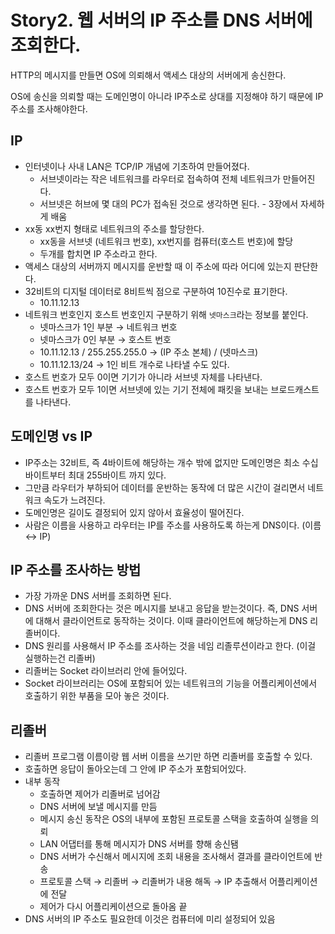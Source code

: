 # Story2.  웹 서버의 IP 주소를 DNS 서버에 조회한다.

HTTP의 메시지를 만들면 OS에 의뢰해서 액세스 대상의 서버에게 송신한다.

OS에 송신을 의뢰할 때는 도메인명이 아니라 IP주소로 상대를 지정해야 하기 때문에 IP 주소를 조사해야한다.

## IP

- 인터넷이나 사내 LAN은 TCP/IP 개념에 기초하여 만들어졌다.
    - 서브넷이라는 작은 네트워크를 라우터로 접속하여 전체 네트워크가 만들어진다.
    - 서브넷은 허브에 몇 대의 PC가 접속된 것으로 생각하면 된다. - 3장에서 자세하게 배움
- xx동 xx번지 형태로 네트워크의 주소를 할당한다.
    - xx동을 서브넷 (네트워크 번호), xx번지를 컴퓨터(호스트 번호)에 할당
    - 두개를 합치면 IP 주소라고 한다.
- 액세스 대상의 서버까지 메시지를 운반할 때 이 주소에 따라 어디에 있는지 판단한다.
- 32비트의 디지털 데이터로 8비트씩 점으로 구분하여 10진수로 표기한다.
    - 10.11.12.13
- 네트워크 번호인지 호스트 번호인지 구분하기 위해 `넷마스크`라는 정보를 붙인다.
    - 넷마스크가 1인 부분 → 네트워크 번호
    - 넷마스크가 0인 부분 → 호스트 번호
    - 10.11.12.13 / 255.255.255.0 → (IP 주소 본체) / (넷마스크)
    - 10.11.12.13/24 → 1인 비트 개수로 나타낼 수도 있다.
- 호스트 번호가 모두 0이면 기기가 아니라 서브넷 자체를 나타낸다.
- 호스트 번호가 모두 1이면 서브넷에 있는 기기 전체에 패킷을 보내는 브로드캐스트를 나타낸다.

## 도메인명 vs IP

- IP주소는 32비트, 즉 4바이트에 해당하는 개수 밖에 없지만 도메인명은 최소 수십 바이트부터 최대 255바이트 까지 있다.
- 그만큼 라우터가 부하되어 데이터를 운반하는 동작에 더 많은 시간이 걸리면서 네트워크 속도가 느려진다.
- 도메인명은 길이도 결정되어 있지 않아서 효율성이 떨어진다.
- 사람은 이름을 사용하고 라우터는 IP를 주소를 사용하도록 하는게 DNS이다. (이름 ↔ IP)

## IP 주소를 조사하는 방법

- 가장 가까운 DNS 서버를 조회하면 된다.
- DNS 서버에 조회한다는 것은 메시지를 보내고 응답을 받는것이다. 즉, DNS 서버에 대해서 클라이언트로 동작하는 것이다. 이때 클라이언트에 해당하는게 DNS 리졸버이다.
- DNS 원리를 사용해서 IP 주소를 조사하는 것을 네임 리졸루션이라고 한다. (이걸 실행하는건 리졸버)
- 리졸버는 Socket 라이브러리 안에 들어있다.
- Socket 라이브러리는 OS에 포함되어 있는 네트워크의 기능을 어플리케이션에서 호출하기 위한 부품을 모아 놓은 것이다.

## 리졸버

- 리졸버 프로그램 이름이랑 웹 서버 이름을 쓰기만 하면 리졸버를 호출할 수 있다.
- 호출하면 응답이 돌아오는데 그 안에 IP 주소가 포함되어있다.
- 내부 동작
    - 호출하면 제어가 리졸버로 넘어감
    - DNS 서버에 보낼 메시지를 만듬
    - 메시지 송신 동작은 OS의 내부에 포함된 프로토콜 스택을 호출하여 실행을 의뢰
    - LAN 어댑터를 통해 메시지가 DNS 서버를 향해 송신됌
    - DNS 서버가 수신해서 메시지에 조회 내용을 조사해서 결과를 클라이언트에 반송
    - 프로토콜 스택 → 리졸버 → 리졸버가 내용 해독 → IP 추출해서 어플리케이션에 전달
    - 제어가 다시 어플리케이션으로 돌아옴 끝
- DNS 서버의 IP 주소도 필요한데 이것은 컴퓨터에 미리 설정되어 있음
